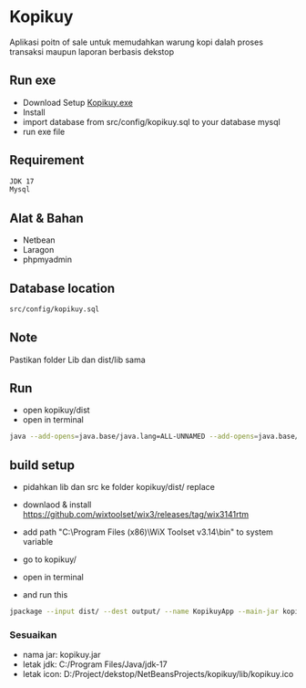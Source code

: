 # Kopikuy
Aplikasi poitn of sale untuk memudahkan warung kopi dalah proses transaksi maupun laporan berbasis dekstop

## Run exe
- Download Setup [Kopikuy.exe](https://github.com/fasihll/Kopikuy/releases/download/v1.0.0-release/KopikuyApp-1.0.exe)
- Install
- import database from src/config/kopikuy.sql to your database mysql
- run exe file

## Requirement
```bash
JDK 17
Mysql
```
## Alat & Bahan
- Netbean
- Laragon
- phpmyadmin
## Database location
```bash
src/config/kopikuy.sql
```
## Note
Pastikan folder Lib dan dist/lib sama

## Run
- open kopikuy/dist
- open in terminal
```bash
java --add-opens=java.base/java.lang=ALL-UNNAMED --add-opens=java.base/java.util=ALL-UNNAMED -jar kopikuy.jar

```

## build setup 
- pidahkan lib dan src ke folder kopikuy/dist/ replace
  
- downlaod & install  https://github.com/wixtoolset/wix3/releases/tag/wix3141rtm
- add path "C:\Program Files (x86)\WiX Toolset v3.14\bin" to system variable

- go to kopikuy/
- open in terminal
- and run this
```bash
jpackage --input dist/ --dest output/ --name KopikuyApp --main-jar kopikuy.jar --type exe --runtime-image "C:/Program Files/Java/jdk-17" --java-options "--add-opens=java.base/java.lang=ALL-UNNAMED --add-opens=java.base/java.util=ALL-UNNAMED" --win-menu --win-shortcut --win-dir-chooser --icon "D:\Project\dekstop\NetBeansProjects\kopikuy\kopikuy.ico"
```
### Sesuaikan
- nama jar: kopikuy.jar
- letak jdk: C:/Program Files/Java/jdk-17
- letak icon: D:/Project/dekstop/NetBeansProjects/kopikuy/lib/kopikuy.ico



